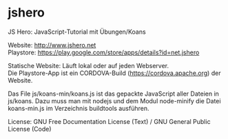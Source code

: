 # jshero
JS Hero: JavaScript-Tutorial mit Übungen/Koans

Website: http://www.jshero.net  
Playstore: https://play.google.com/store/apps/details?id=net.jshero

Statische Website: Läuft lokal oder auf jeden Webserver.  
Die Playstore-App ist ein CORDOVA-Build (https://cordova.apache.org) der Website.

Das File js/koans-min/koans.js ist das gepackte JavaScript aller Dateien in js/koans.
Dazu muss man mit nodejs und dem Modul node-minify die Datei koans-min.js im Verzeichnis buildtools ausführen.

License: GNU Free Documentation License (Text) / GNU General Public License (Code) 
